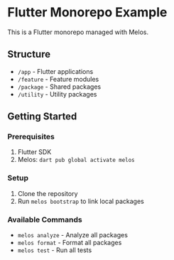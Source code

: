 # Flutter Monorepo Example

This is a Flutter monorepo managed with Melos.

## Structure

- `/app` - Flutter applications
- `/feature` - Feature modules
- `/package` - Shared packages
- `/utility` - Utility packages

## Getting Started

### Prerequisites

1. Flutter SDK
2. Melos: `dart pub global activate melos`

### Setup

1. Clone the repository
2. Run `melos bootstrap` to link local packages

### Available Commands

- `melos analyze` - Analyze all packages
- `melos format` - Format all packages
- `melos test` - Run all tests